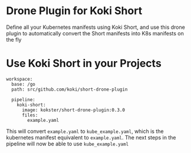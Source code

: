 # Drone Plugin for Koki Short

Define all your Kubernetes manifests using Koki Short, and use this drone plugin to automatically convert the Short manifests into K8s manifests on the fly

# Use Koki Short in your Projects

```
workspace:
  base: /go
  path: src/github.com/koki/short-drone-plugin

  pipeline:
    koki-short:
      image: kokster/short-drone-plugin:0.3.0
      files:
        example.yaml
```

This will convert `example.yaml` to `kube_example.yaml`, which is the kubernetes manifest equivalent to `example.yaml`. The next steps in the pipeline will now be able to use `kube_example.yaml` 
